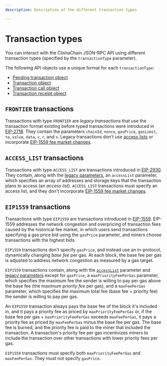 ```yaml
---
description: Description of the different transaction types

---
```


# Transaction types

You can interact with the ClishaChain JSON-RPC API using different transaction types (specified by
the `transactionType` parameter).

The following API objects use a unique format for each `transactionType`:

- [Pending transaction object](../../reference/api/objects.md#pending-transaction-object)
- [Transaction object](../../reference/api/objects.md#transaction-object)
- [Transaction call object](../../reference/api/objects.md#transaction-call-object)
- [Transaction receipt object](../../reference/api/objects.md#transaction-receipt-object)

## `FRONTIER` transactions

Transactions with type `FRONTIER` are *legacy transactions* that use the transaction format existing before typed
transactions were introduced in [EIP-2718](https://eips.ethereum.org/EIPS/eip-2718).
They contain the parameters `chainId`, `nonce`, `gasPrice`, `gasLimit`, `to`, `value`, `data`, `v`, `r`, and `s`.
Legacy transactions don't use [access lists](#access_list-transactions) or incorporate
[EIP-1559 fee market changes](#eip1559-transactions).

## `ACCESS_LIST` transactions

Transactions with type `ACCESS_LIST` are transactions introduced in
[EIP-2930](https://eips.ethereum.org/EIPS/eip-2930).
They contain, along with the [legacy parameters](#frontier-transactions), an `accessList` parameter, which specifies an
array of addresses and storage keys that the transaction plans to access (an *access list*).
`ACCESS_LIST` transactions must specify an access list, and they don't incorporate
[EIP-1559 fee market changes](#eip1559-transactions).

## `EIP1559` transactions

Transactions with type `EIP1559` are transactions introduced in
[EIP-1559](https://github.com/ethereum/EIPs/blob/master/EIPS/eip-1559.md).
EIP-1559 addresses the network congestion and overpricing of transaction fees caused by the historical fee market,
in which users send transactions specifying a gas price bid using the `gasPrice` parameter, and miners choose
transactions with the highest bids.

`EIP1559` transactions don't specify `gasPrice`, and instead use an in-protocol, dynamically changing *base fee* per gas.
At each block, the base fee per gas is adjusted to address network congestion as measured by a gas target.

`EIP1559` transactions contain, along with the [`accessList`](#access_list-transactions) parameter and
[legacy parameters](#frontier-transactions) except for `gasPrice`, a `maxPriorityFeePerGas` parameter, which specifies
the maximum fee the sender is willing to pay per gas above the base fee (the maximum *priority fee* per gas), and a
`maxFeePerGas` parameter, which specifies the maximum total fee (base fee + priority fee) the sender is willing to pay
per gas.

An `EIP1559` transaction always pays the base fee of the block it's included in, and it pays a priority fee as priced by
`maxPriorityFeePerGas` or, if the base fee per gas + `maxPriorityFeePerGas` exceeds `maxFeePerGas`, it pays a priority
fee as priced by `maxFeePerGas` minus the base fee per gas.
The base fee is burned, and the priority fee is paid to the miner that included the transaction.
A transaction's priority fee per gas incentivizes miners to include the transaction over other transactions with lower
priority fees per gas.

`EIP1559` transactions must specify both `maxPriorityFeePerGas` and `maxFeePerGas`.
They must not specify `gasPrice`.

